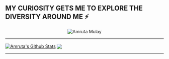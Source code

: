 MY CURIOSITY GETS ME TO EXPLORE THE DIVERSITY AROUND ME ⚡
---

<div align="center">
<img src="https://github.com/Amruta1311/new/blob/master/amu.gif" alt="Amruta Mulay">
</div>

---

<a href="https://github.com/Amruta1311">
<!--   ![Amruta's github stats](https://github-readme-stats.aemiej.vercel.app/api?username=Amruta1311&show_icons=true&hide_border=true&theme=radical&private=true) -->
  <img align="center" alt="Amruta's Github Stats" src="https://github-readme-stats.aemiej.vercel.app/api?username=Amruta1311&show_icons=true&hide_border=false&theme=radical&private=true&include_all_commits=true" /></a>
<!-- <img align="center" alt="Amruta's Github Stats" src="https://github-readme-stats.codestackr.vercel.app/api?username=Amruta1311&show_icons=true&hide_border=true&count_private=true&include_all_commits=true&theme=radical" /></a> -->
<a href="https://github.com/Amruta1311">
  <img align="center" src="https://github-readme-stats.anuraghazra1.vercel.app/api/top-langs/?username=Amruta1311&layout=compact&theme=radical&langs_count=10" />
</a>

---
